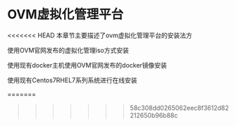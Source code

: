 # OVM虚拟化管理平台

<<<<<<< HEAD
本章节主要描述了ovm虚拟化管理平台的安装法方

使用OVM官网发布的虚拟化管理iso方式安装

使用现有docker主机使用OVM官网发布的docker镜像安装

使用现有Centos7RHEL7系列系统进行在线安装

=======
>>>>>>> 58c308dd0265062eec8f3612d82212650b96b88c

